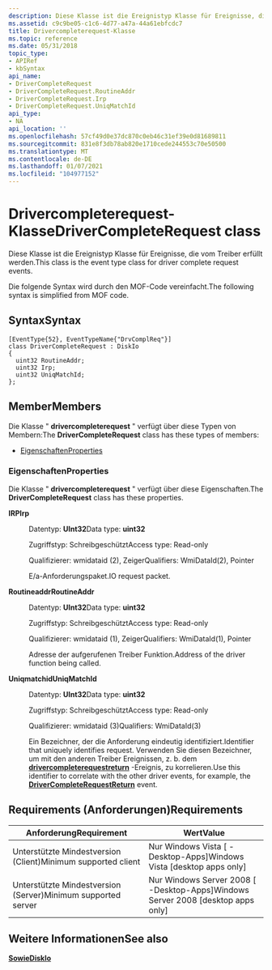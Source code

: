 ```yaml
---
description: Diese Klasse ist die Ereignistyp Klasse für Ereignisse, die vom Treiber erfüllt werden. Die folgende Syntax wird durch den MOF-Code vereinfacht.
ms.assetid: c9c9be05-c1c6-4d77-a47a-44a61ebfcdc7
title: Drivercompleterequest-Klasse
ms.topic: reference
ms.date: 05/31/2018
topic_type:
- APIRef
- kbSyntax
api_name:
- DriverCompleteRequest
- DriverCompleteRequest.RoutineAddr
- DriverCompleteRequest.Irp
- DriverCompleteRequest.UniqMatchId
api_type:
- NA
api_location: ''
ms.openlocfilehash: 57cf49d0e37dc870c0eb46c31ef39e0d81689811
ms.sourcegitcommit: 831e8f3db78ab820e1710cede244553c70e50500
ms.translationtype: MT
ms.contentlocale: de-DE
ms.lasthandoff: 01/07/2021
ms.locfileid: "104977152"
---
```

# <a name="drivercompleterequest-class"></a><span data-ttu-id="6cba2-104">Drivercompleterequest-Klasse</span><span class="sxs-lookup"><span data-stu-id="6cba2-104">DriverCompleteRequest class</span></span>

<span data-ttu-id="6cba2-105">Diese Klasse ist die Ereignistyp Klasse für Ereignisse, die vom Treiber erfüllt werden.</span><span class="sxs-lookup"><span data-stu-id="6cba2-105">This class is the event type class for driver complete request events.</span></span>

<span data-ttu-id="6cba2-106">Die folgende Syntax wird durch den MOF-Code vereinfacht.</span><span class="sxs-lookup"><span data-stu-id="6cba2-106">The following syntax is simplified from MOF code.</span></span>

## <a name="syntax"></a><span data-ttu-id="6cba2-107">Syntax</span><span class="sxs-lookup"><span data-stu-id="6cba2-107">Syntax</span></span>

``` syntax
[EventType{52}, EventTypeName{"DrvComplReq"}]
class DriverCompleteRequest : DiskIo
{
  uint32 RoutineAddr;
  uint32 Irp;
  uint32 UniqMatchId;
};
```

## <a name="members"></a><span data-ttu-id="6cba2-108">Member</span><span class="sxs-lookup"><span data-stu-id="6cba2-108">Members</span></span>

<span data-ttu-id="6cba2-109">Die Klasse " **drivercompleterequest** " verfügt über diese Typen von Membern:</span><span class="sxs-lookup"><span data-stu-id="6cba2-109">The **DriverCompleteRequest** class has these types of members:</span></span>

-   [<span data-ttu-id="6cba2-110">Eigenschaften</span><span class="sxs-lookup"><span data-stu-id="6cba2-110">Properties</span></span>](#properties)

### <a name="properties"></a><span data-ttu-id="6cba2-111">Eigenschaften</span><span class="sxs-lookup"><span data-stu-id="6cba2-111">Properties</span></span>

<span data-ttu-id="6cba2-112">Die Klasse " **drivercompleterequest** " verfügt über diese Eigenschaften.</span><span class="sxs-lookup"><span data-stu-id="6cba2-112">The **DriverCompleteRequest** class has these properties.</span></span>

<dl> <dt>

<span data-ttu-id="6cba2-113">**IRP**</span><span class="sxs-lookup"><span data-stu-id="6cba2-113">**Irp**</span></span>
</dt> <dd> <dl> <dt>

<span data-ttu-id="6cba2-114">Datentyp: **UInt32**</span><span class="sxs-lookup"><span data-stu-id="6cba2-114">Data type: **uint32**</span></span>
</dt> <dt>

<span data-ttu-id="6cba2-115">Zugriffstyp: Schreibgeschützt</span><span class="sxs-lookup"><span data-stu-id="6cba2-115">Access type: Read-only</span></span>
</dt> <dt>

<span data-ttu-id="6cba2-116">Qualifizierer: wmidataid (2), Zeiger</span><span class="sxs-lookup"><span data-stu-id="6cba2-116">Qualifiers: WmiDataId(2), Pointer</span></span>
</dt> </dl>

<span data-ttu-id="6cba2-117">E/a-Anforderungspaket.</span><span class="sxs-lookup"><span data-stu-id="6cba2-117">IO request packet.</span></span>

</dd> <dt>

<span data-ttu-id="6cba2-118">**Routineaddr**</span><span class="sxs-lookup"><span data-stu-id="6cba2-118">**RoutineAddr**</span></span>
</dt> <dd> <dl> <dt>

<span data-ttu-id="6cba2-119">Datentyp: **UInt32**</span><span class="sxs-lookup"><span data-stu-id="6cba2-119">Data type: **uint32**</span></span>
</dt> <dt>

<span data-ttu-id="6cba2-120">Zugriffstyp: Schreibgeschützt</span><span class="sxs-lookup"><span data-stu-id="6cba2-120">Access type: Read-only</span></span>
</dt> <dt>

<span data-ttu-id="6cba2-121">Qualifizierer: wmidataid (1), Zeiger</span><span class="sxs-lookup"><span data-stu-id="6cba2-121">Qualifiers: WmiDataId(1), Pointer</span></span>
</dt> </dl>

<span data-ttu-id="6cba2-122">Adresse der aufgerufenen Treiber Funktion.</span><span class="sxs-lookup"><span data-stu-id="6cba2-122">Address of the driver function being called.</span></span>

</dd> <dt>

<span data-ttu-id="6cba2-123">**Uniqmatchid**</span><span class="sxs-lookup"><span data-stu-id="6cba2-123">**UniqMatchId**</span></span>
</dt> <dd> <dl> <dt>

<span data-ttu-id="6cba2-124">Datentyp: **UInt32**</span><span class="sxs-lookup"><span data-stu-id="6cba2-124">Data type: **uint32**</span></span>
</dt> <dt>

<span data-ttu-id="6cba2-125">Zugriffstyp: Schreibgeschützt</span><span class="sxs-lookup"><span data-stu-id="6cba2-125">Access type: Read-only</span></span>
</dt> <dt>

<span data-ttu-id="6cba2-126">Qualifizierer: wmidataid (3)</span><span class="sxs-lookup"><span data-stu-id="6cba2-126">Qualifiers: WmiDataId(3)</span></span>
</dt> </dl>

<span data-ttu-id="6cba2-127">Ein Bezeichner, der die Anforderung eindeutig identifiziert.</span><span class="sxs-lookup"><span data-stu-id="6cba2-127">Identifier that uniquely identifies request.</span></span> <span data-ttu-id="6cba2-128">Verwenden Sie diesen Bezeichner, um mit den anderen Treiber Ereignissen, z. b. dem [**drivercompleterequestreturn**](drivercompleterequestreturn.md) -Ereignis, zu korrelieren.</span><span class="sxs-lookup"><span data-stu-id="6cba2-128">Use this identifier to correlate with the other driver events, for example, the [**DriverCompleteRequestReturn**](drivercompleterequestreturn.md) event.</span></span>

</dd> </dl>

## <a name="requirements"></a><span data-ttu-id="6cba2-129">Requirements (Anforderungen)</span><span class="sxs-lookup"><span data-stu-id="6cba2-129">Requirements</span></span>



| <span data-ttu-id="6cba2-130">Anforderung</span><span class="sxs-lookup"><span data-stu-id="6cba2-130">Requirement</span></span> | <span data-ttu-id="6cba2-131">Wert</span><span class="sxs-lookup"><span data-stu-id="6cba2-131">Value</span></span> |
|-------------------------------------|------------------------------------------------------|
| <span data-ttu-id="6cba2-132">Unterstützte Mindestversion (Client)</span><span class="sxs-lookup"><span data-stu-id="6cba2-132">Minimum supported client</span></span><br/> | <span data-ttu-id="6cba2-133">Nur Windows Vista \[ -Desktop-Apps\]</span><span class="sxs-lookup"><span data-stu-id="6cba2-133">Windows Vista \[desktop apps only\]</span></span><br/>       |
| <span data-ttu-id="6cba2-134">Unterstützte Mindestversion (Server)</span><span class="sxs-lookup"><span data-stu-id="6cba2-134">Minimum supported server</span></span><br/> | <span data-ttu-id="6cba2-135">Nur Windows Server 2008 \[ -Desktop-Apps\]</span><span class="sxs-lookup"><span data-stu-id="6cba2-135">Windows Server 2008 \[desktop apps only\]</span></span><br/> |



## <a name="see-also"></a><span data-ttu-id="6cba2-136">Weitere Informationen</span><span class="sxs-lookup"><span data-stu-id="6cba2-136">See also</span></span>

<dl> <dt>

[<span data-ttu-id="6cba2-137">**Sowie**</span><span class="sxs-lookup"><span data-stu-id="6cba2-137">**DiskIo**</span></span>](diskio.md)
</dt> </dl>

 

 




